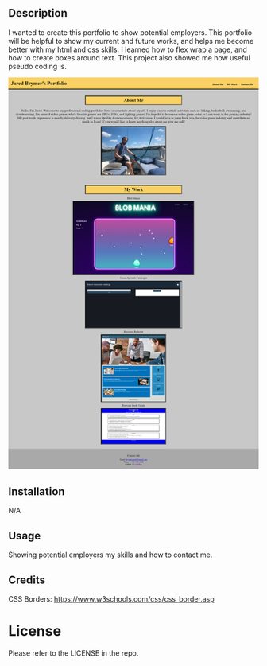 # <work-portfolio>

## Description

I wanted to create this portfolio to show potential employers. This portfolio will be helpful to show my current and future works, and helps me become better with my html and css skills. I learned how to flex wrap a page, and how to create boxes around text. This project also showed me how useful pseudo coding is.

<img src="./assets/images/screencapture-turbdorb-github-io-work-portfolio-2023-08-16-20_23_00.png">

## Installation

N/A

## Usage

Showing potential employers my skills and how to contact me.

## Credits

CSS Borders: https://www.w3schools.com/css/css_border.asp

# License

Please refer to the LICENSE in the repo.